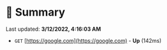 # 📖 Summary
Last updated: **3/12/2022, 4:16:03 AM**

- `GET` [https://google.com](https://google.com) - **Up** (142ms)
